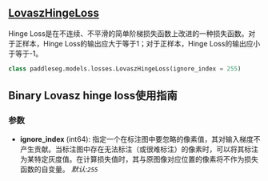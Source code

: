 ## [LovaszHingeLoss](../../../paddleseg/models/lovasz_loss.py)
Hinge Loss是在不连续、不平滑的简单阶梯损失函数上改进的一种损失函数。对于正样本，Hinge Loss的输出应大于等于1；对于正样本，Hinge Loss的输出应小于等于-1。

```python
class paddleseg.models.losses.LovaszHingeLoss(ignore_index = 255)
```

## Binary Lovasz hinge loss使用指南

### 参数
* **ignore_index** (int64): 指定一个在标注图中要忽略的像素值，其对输入梯度不产生贡献。当标注图中存在无法标注（或很难标注）的像素时，可以将其标注为某特定灰度值。在计算损失值时，其与原图像对应位置的像素将不作为损失函数的自变量。 *默认:``255``*